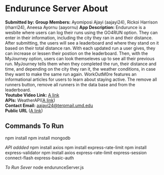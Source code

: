# Endurunce Server About

**Submitted by:** 
**Group Members:** Ayomiposi Ajayi (aajayi24), Rickoi Harrison (rharri24), Aneesa Ayornu (aayornu)
**App Description:**  Endurunce is a wesbite where users can log their runs using the GO4RUN option. They can enter in their information, including the city they ran in and their distance. After submitting, the users will see a leaderboard and where they stand on it based on their total distance ran. With each updated run a user gives, they can increase or lessen their postion on the leaderboard. Then, with the MyJourney option, users can look themseleves up to see all their previous run. MyJourney tells them when they completed the run, their distance and time, and depending on the city they ran it, the weather conditions, in case they want to make the same run again. WorkOutM0re features an informational articles for users to learn about staying active. The remove all runners button, remove all runners in the data base and from the leaderboard. <br>
**Youtube Video Link:** [A link]() <br>
**APIs:** WeatherAPI([A link](https://openweathermap.org/api)) <br>
**Contact Email:** aajayi24@terpmail.umd.edu<br>
**Public URL** ([A link]())

## Commands To Run

npm install 
npm install mongodb

*API addded*
npm install axios 
npm install express-rate-limit 
npm install express-validator 
npm install axios express-rate-limit express-session connect-flash express-basic-auth

*To Run Sever*
node endurunceServer.js <portNumber>


